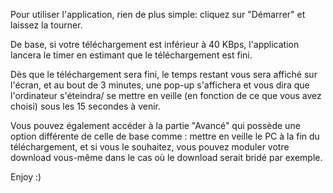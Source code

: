 Pour utiliser l'application, rien de plus simple: cliquez sur "Démarrer" et laissez la tourner.

De base, si votre téléchargement est inférieur à 40 KBps, l'application lancera le timer en estimant que le téléchargement est fini.

Dès que le téléchargement sera fini, le temps restant vous sera affiché sur l'écran, et au bout de 3 minutes,
une pop-up s'affichera et vous dira que l'ordinateur s'éteindra/ se mettre en veille (en fonction de ce que vous avez choisi) sous les 15 secondes à venir.

Vous pouvez également accéder à la partie "Avancé" qui possède une option différente de celle de base comme : mettre en veille le PC à la fin du téléchargement,
et si vous le souhaitez, vous pouvez moduler votre download vous-même dans le cas où le download serait bridé par exemple.

Enjoy :)
